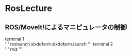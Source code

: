 # RosLecture

## ROS/MoveIt!によるマニピュレータの制御
terminal 1  
'''
roslaunch sixdofarm sixdofarm.launch
'''
terminal 2  
'''
rviz
'''
